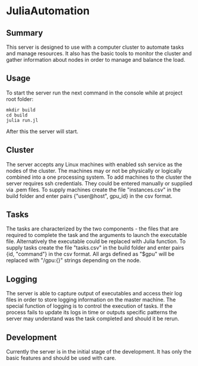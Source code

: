 # JuliaAutomation

## Summary

This server is designed to use with a computer cluster to automate tasks and manage resources. It also has the basic tools to monitor the cluster and gather information about nodes in order to manage and balance the load.

## Usage

To start the server run the next command in the console while at project root folder:

```
mkdir build
cd build
julia run.jl
```

After this the server will start.

## Cluster

The server accepts any Linux machines with enabled ssh service as the nodes of the cluster. The machines may or not be physically or logically combined into a one processing system.
To add machines to the cluster the server requires ssh credentials. They could be entered manually or supplied via .pem files.
To supply machines create the file "instances.csv" in the build folder and enter pairs {"user@host", gpu_id} in the csv format.

## Tasks

The tasks are characterized by the two components - the files that are required to complete the task and the arguments to launch the executable file. Alternatively the executable could be replaced with Julia function.
To supply tasks create the file "tasks.csv" in the build folder and enter pairs {id, "command"} in the csv format. All args defined as "$gpu" will be replaced with "/gpu:{}" strings depending on the node.

## Logging

The server is able to capture output of executables and access their log files in order to store logging information on the master machine. The special function of logging is to control the execution of tasks. If the process fails to update its logs in time or outputs specific patterns the server may understand was the task completed and should it be rerun.

## Development

Currently the server is in the initial stage of the development. It has only the basic features and should be used with care.
